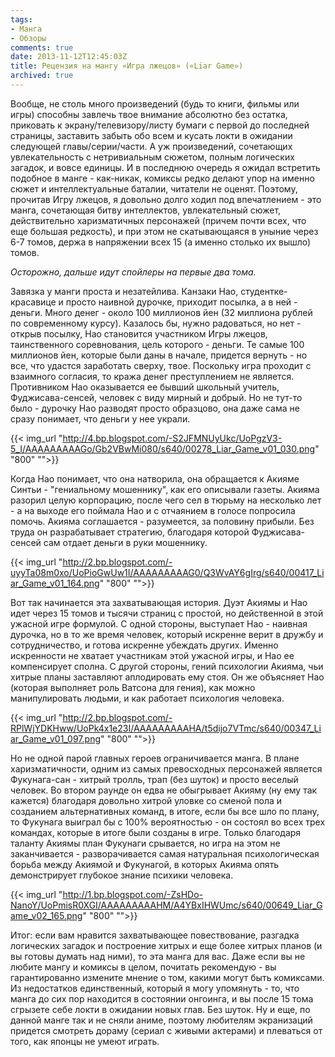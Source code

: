 ```yaml
---
tags:
- Манга
- Обзоры
comments: true
date: 2013-11-12T12:45:03Z
title: Рецензия на мангу «Игра лжецов» («Liar Game»)
archived: true
---
```


Вообще, не столь много произведений (будь то книги, фильмы или игры) способны завлечь твое внимание абсолютно без остатка, приковать к экрану/телевизору/листу бумаги с первой до последней страницы, заставить забыть обо всем и кусать локти в ожидании следующей главы/серии/части. А уж произведений, сочетающих увлекательность с нетривиальным сюжетом, полным логических загадок, и вовсе единицы. И в последнюю очередь я ожидал встретить подобное в манге - как-никак, комиксы редко делают упор на именно сюжет и интеллектуальные баталии, читатели не оценят. Поэтому, прочитав Игру лжецов, я довольно долго ходил под впечатлением - это манга, сочетающая битву интеллектов, увлекательный сюжет, действительно харизматичных персонажей (причем почти всех, что еще большая редкость), и при этом не скатывающаяся в уныние через 6-7 томов, держа в напряжении всех 15 (а именно столько их вышло) томов.

*Осторожно, дальше идут спойлеры на первые два тома.*

<!--more-->

Завязка у манги проста и незатейлива. Канзаки Нао, студентке-красавице и просто наивной дурочке, приходит посылка, а в ней - деньги. Много денег - около 100 миллионов йен (32 миллиона рублей по современному курсу). Казалось бы, нужно радоваться, но нет - открыв посылку, Нао становится участником Игры лжецов, таинственного соревнования, цель которого - деньги. Те самые 100 миллионов йен, которые были даны в начале, придется вернуть - но все, что удастся заработать сверху, твое. Поскольку игра проходит с взаимного согласия, то кража денег преступлением не является. Противником Нао оказывается ее бывший школьный учитель, Фуджисава-сенсей, человек с виду мирный и добрый. Но не тут-то было - дурочку Нао разводят просто образцово, она даже сама не сразу понимает, что деньги у нее украли.

{{< img_url "http://4.bp.blogspot.com/-S2JFMNUyUkc/UoPgzV3-5_I/AAAAAAAAAGo/Gb2VBwMi080/s640/00278_Liar_Game_v01_030.png" "800" "">}}

Когда Нао понимает, что она натворила, она обращается к Акияме Синтьи - "гениальному мошеннику", как его описывали газеты. Акияма разорил целую корпорацию, после чего сел в тюрьму на несколько лет - а на выходе его поймала Нао и с отчаянием в голосе попросила помочь. Акияма соглашается - разумеется, за половину прибыли. Без труда он разрабатывает стратегию, благодаря которой Фуджисава-сенсей сам отдает деньги в руки мошеннику.

{{< img_url "http://2.bp.blogspot.com/-uyyTa08m0xo/UoPioGwUw1I/AAAAAAAAAG0/Q3WvAY6gIrg/s640/00417_Liar_Game_v01_164.png" "800" "">}}

Вот так начинается эта захватывающая история. Дуэт Акиямы и Нао идет через 15 томов и тысячи страниц с простой, но действенной в этой ужасной игре формулой. С одной стороны, выступает Нао - наивная дурочка, но в то же время человек, который искренне верит в дружбу и сотрудничество, и готова искренне убеждать других. Именно искренности не хватает участникам этой ужасной игры, и Нао ее компенсирует сполна. С другой стороны, гений психологии Акияма, чьи хитрые планы заставляют аплодировать ему стоя. Он же объясняет Нао (которая выполняет роль Ватсона для гения), как можно манипулировать людьми, и как работает психология человека.

{{< img_url "http://2.bp.blogspot.com/-RPlWjYDKHww/UoPk4x1e23I/AAAAAAAAAHA/t5dijo7VTmc/s640/00347_Liar_Game_v01_097.png" "800" "">}}

Но не одной парой главных героев ограничивается манга. В плане харизматичности,  одним из самых превосходных персонажей является Фукунага-сан - хитрый тролль, трап (без шуток) и просто веселый человек. Во втором раунде он едва не обыгрывает Акияму (ну ему так кажется) благодаря довольно хитрой уловке со сменой пола и созданием альтернативных команд, в итоге, если бы все шло по плану, то Фукунага выиграл бы с 100% вероятностью - он состоял во всех трех командах, которые в итоге были созданы в игре. Только благодаря таланту Акиямы план Фукунаги срывается, но игра на этом не заканчивается - разворачивается самая натуральная психологическая борьба между Акиямой и Фукунагой, в которых Акияма опять демонстрирует глубокое знание психики человека.

{{< img_url "http://1.bp.blogspot.com/-ZsHDo-NanoY/UoPmisR0XGI/AAAAAAAAAHM/A4YBxIHWUmc/s640/00649_Liar_Game_v02_165.png" "800" "">}}

Итог: если вам нравится захватывающее повествование, разгадка логических загадок и построение хитрых и еще более хитрых планов (и вы готовы думать над ними), то эта манга для вас. Даже если вы не любите мангу и комиксы в целом, почитать рекомендую - вы гарантированно измените мнение о том, какими могут быть комиксами. Из недостатков единственный, который я могу упомянуть - то, что манга до сих пор находится в состоянии онгоинга, и вы после 15 тома сгрызете себе локти в ожидании новых глав. Без шуток. Ну и еще, по данной манге так и не сняли аниме, поэтому любителям экранизаций придется смотреть дораму (сериал с живыми актерами) и плеваться от того, как японцы не умеют играть.
